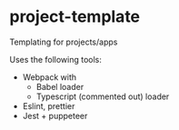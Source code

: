 # project-template
Templating for projects/apps

Uses the following tools:
- Webpack with
  - Babel loader
  - Typescript (commented out) loader
- Eslint, prettier
- Jest + puppeteer 
